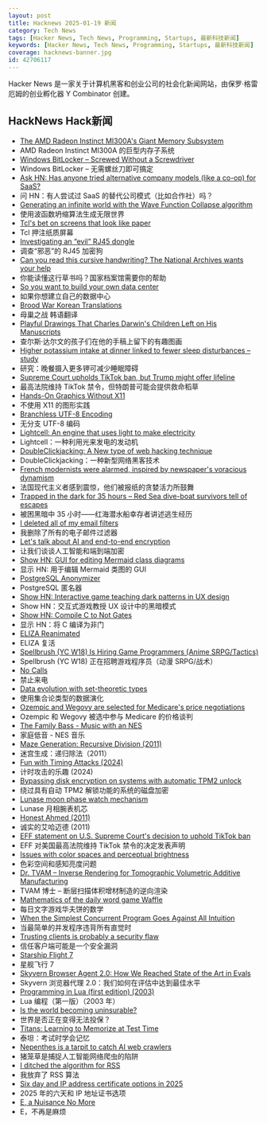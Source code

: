 ```yaml
---
layout: post
title: Hacknews 2025-01-19 新闻
category: Tech News
tags: [Hacker News, Tech News, Programming, Startups, 最新科技新闻]
keywords: [Hacker News, Tech News, Programming, Startups, 最新科技新闻]
coverage: hacknews-banner.jpg
id: 42706117
---
```


Hacker News 是一家关于计算机黑客和创业公司的社会化新闻网站，由保罗·格雷厄姆的创业孵化器 Y Combinator 创建。

## HackNews Hack新闻

- [The AMD Radeon Instinct MI300A's Giant Memory Subsystem](https://chipsandcheese.com/p/inside-the-amd-radeon-instinct-mi300as)
- AMD Radeon Instinct MI300A 的巨型内存子系统
- [Windows BitLocker – Screwed Without a Screwdriver](https://neodyme.io/en/blog/bitlocker_screwed_without_a_screwdriver/)
- Windows BitLocker – 无需螺丝刀即可搞定
- [Ask HN: Has anyone tried alternative company models (like a co-op) for SaaS?]()
- 问 HN：有人尝试过 SaaS 的替代公司模式（比如合作社）吗？
- [Generating an infinite world with the Wave Function Collapse algorithm](https://marian42.de/article/infinite-wfc/)
- 使用波函数坍缩算法生成无限世界
- [Tcl's bet on screens that look like paper](https://notes.ghed.in/posts/2025/tcl-nxtpaper-screen-tech/)
- Tcl 押注纸质屏幕
- [Investigating an “evil” RJ45 dongle](https://lcamtuf.substack.com/p/investigating-an-evil-rj45-dongle)
- 调查“邪恶”的 RJ45 加密狗
- [Can you read this cursive handwriting? The National Archives wants your help](https://www.smithsonianmag.com/smart-news/can-you-read-this-cursive-handwriting-the-national-archives-wants-your-help-180985833/)
- 你能读懂这行草书吗？国家档案馆需要你的帮助
- [So you want to build your own data center](https://blog.railway.com/p/data-center-build-part-one)
- 如果你想建立自己的数据中心
- [Brood War Korean Translations](https://blog.sourcedive.net/brood-war-korean-translations/)
- 母巢之战 韩语翻译
- [Playful Drawings That Charles Darwin's Children Left on His Manuscripts](https://www.openculture.com/2025/01/discover-the-playful-drawings-that-charles-darwins-children-left-on-his-manuscripts.html)
- 查尔斯·达尔文的孩子们在他的手稿上留下的有趣图画
- [Higher potassium intake at dinner linked to fewer sleep disturbances – study](https://www.nutraingredients-asia.com/Article/2025/01/07/higher-potassium-intake-at-dinner-linked-to-fewer-sleep-disturbances/)
- 研究：晚餐摄入更多钾可减少睡眠障碍
- [Supreme Court upholds TikTok ban, but Trump might offer lifeline](https://www.cnbc.com/2025/01/17/supreme-court-rules-to-uphold-tiktok-ban.html)
- 最高法院维持 TikTok 禁令，但特朗普可能会提供救命稻草
- [Hands-On Graphics Without X11](https://blogsystem5.substack.com/p/netbsd-graphics-wo-x11)
- 不使用 X11 的图形实践
- [Branchless UTF-8 Encoding](https://cceckman.com/writing/branchless-utf8-encoding/)
- 无分支 UTF-8 编码
- [Lightcell: An engine that uses light to make electricity](https://www.lightcellenergy.com/)
- Lightcell：一种利用光来发电的发动机
- [DoubleClickjacking: A New type of web hacking technique](https://www.paulosyibelo.com/2024/12/doubleclickjacking-what.html)
- DoubleClickjacking：一种新型网络黑客技术
- [French modernists were alarmed, inspired by newspaper's voracious dynamism](https://aeon.co/essays/the-french-modernists-loathed-and-loved-the-mass-media-of-their-day)
- 法国现代主义者感到震惊，他们被报纸的贪婪活力所鼓舞
- [Trapped in the dark for 35 hours – Red Sea dive-boat survivors tell of escapes](https://www.bbc.com/news/articles/cp3z0k72yw3o)
- 被困黑暗中 35 小时——红海潜水船幸存者讲述逃生经历
- [I deleted all of my email filters](https://coryd.dev/posts/2025/i-deleted-all-of-my-email-filters)
- 我删除了所有的电子邮件过滤器
- [Let's talk about AI and end-to-end encryption](https://blog.cryptographyengineering.com/2025/01/17/lets-talk-about-ai-and-end-to-end-encryption/)
- 让我们谈谈人工智能和端到端加密
- [Show HN: GUI for editing Mermaid class diagrams](https://docs.mermaidchart.com/blog/posts/gui-for-editing-mermaid-class-diagrams)
- 显示 HN: 用于编辑 Mermaid 类图的 GUI
- [PostgreSQL Anonymizer](https://postgresql-anonymizer.readthedocs.io/en/stable/)
- PostgreSQL 匿名器
- [Show HN: Interactive game teaching dark patterns in UX design](https://games.productartistry.com/games/dark-patterns)
- Show HN：交互式游戏教授 UX 设计中的黑暗模式
- [Show HN: Compile C to Not Gates](https://github.com/tomhea/c2fj)
- 显示 HN：将 C 编译为非门
- [ELIZA Reanimated](https://arxiv.org/abs/2501.06707)
- ELIZA 复活
- [Spellbrush (YC W18) Is Hiring Game Programmers (Anime SRPG/Tactics)]()
- Spellbrush (YC W18) 正在招聘游戏程序员（动漫 SRPG/战术）
- [No Calls](https://keygen.sh/blog/no-calls/)
- 禁止来电
- [Data evolution with set-theoretic types](https://dashbit.co/blog/data-evolution-with-set-theoretic-types)
- 使用集合论类型的数据演化
- [Ozempic and Wegovy are selected for Medicare's price negotiations](https://apnews.com/article/drug-prices-medicare-biden-trump-aae2271614f5959b484e5f081313f2e1)
- Ozempic 和 Wegovy 被选中参与 Medicare 的价格谈判
- [The Family Bass - Music with an NES](https://www.linusakesson.net/music/family-bass/index.php)
- 家庭低音 - NES 音乐
- [Maze Generation: Recursive Division (2011)](http://weblog.jamisbuck.org/2011/1/12/maze-generation-recursive-division-algorithm)
- 迷宫生成：递归除法（2011）
- [Fun with Timing Attacks (2024)](https://ostro.ws/post-timing-attacks)
- 计时攻击的乐趣 (2024)
- [Bypassing disk encryption on systems with automatic TPM2 unlock](https://oddlama.org/blog/bypassing-disk-encryption-with-tpm2-unlock/)
- 绕过具有自动 TPM2 解锁功能的系统的磁盘加密
- [Lunase moon phase watch mechanism](https://genuineideas.com/ArticlesIndex/phase.html)
- Lunase 月相腕表机芯
- [Honest Ahmed (2011)](https://bugzilla.mozilla.org/show_bug.cgi?id=647959)
- 诚实的艾哈迈德 (2011)
- [EFF statement on U.S. Supreme Court's decision to uphold TikTok ban](https://www.eff.org/deeplinks/2025/01/eff-statement-us-supreme-courts-decision-uphold-tiktok-ban)
- EFF 对美国最高法院维持 TikTok 禁令的决定发表声明
- [Issues with color spaces and perceptual brightness](https://johnaustin.io/articles/2025/issues-with-cielab-and-perceptual-brightness)
- 色彩空间和感知亮度问题
- [Dr. TVAM – Inverse Rendering for Tomographic Volumetric Additive Manufacturing](https://github.com/rgl-epfl/drtvam)
- TVAM 博士 – 断层扫描体积增材制造的逆向渲染
- [Mathematics of the daily word game Waffle](https://arxiv.org/abs/2501.09286)
- 每日文字游戏华夫饼的数学
- [When the Simplest Concurrent Program Goes Against All Intuition](https://wyounas.github.io/concurrency/2025/01/13/when-a-simple-concurrent-program-goes-against-all-intuition/)
- 当最简单的并发程序违背所有直觉时
- [Trusting clients is probably a security flaw](https://liberda.nl/weblog/trust-no-client/)
- 信任客户端可能是一个安全漏洞
- [Starship Flight 7](https://www.spacex.com/launches/mission/?missionId=starship-flight-7?submit)
- 星舰飞行 7
- [Skyvern Browser Agent 2.0: How We Reached State of the Art in Evals](https://blog.skyvern.com/skyvern-2-0-state-of-the-art-web-navigation-with-85-8-on-webvoyager-eval/)
- Skyvern 浏览器代理 2.0：我们如何在评估中达到最佳水平
- [Programming in Lua (first edition) (2003)](https://www.lua.org/pil/contents.html)
- Lua 编程（第一版）（2003 年）
- [Is the world becoming uninsurable?](https://charleshughsmith.substack.com/p/is-the-world-becoming-uninsurable)
- 世界是否正在变得无法投保？
- [Titans: Learning to Memorize at Test Time](https://arxiv.org/abs/2501.00663)
- 泰坦：考试时学会记忆
- [Nepenthes is a tarpit to catch AI web crawlers](https://zadzmo.org/code/nepenthes/)
- 猪笼草是捕捉人工智能网络爬虫的陷阱
- [I ditched the algorithm for RSS](https://joeyehand.com/blog/2025/01/15/i-ditched-the-algorithm-for-rssand-you-should-too/)
- 我放弃了 RSS 算法
- [Six day and IP address certificate options in 2025](https://letsencrypt.org/2025/01/16/6-day-and-ip-certs/)
- 2025 年的六天和 IP 地址证书选项
- [Ε, a Nuisance No More](http://zna.do/epsilon)
- Ε，不再是麻烦

